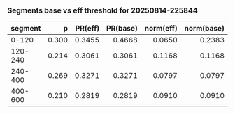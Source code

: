 ### Segments base vs eff threshold for 20250814-225844

| segment | p | PR(eff) | PR(base) | norm(eff) | norm(base) |
|---|---:|---:|---:|---:|---:|
| 0-120 | 0.300 | 0.3455 | 0.4668 | 0.0650 | 0.2383 |
| 120-240 | 0.214 | 0.3061 | 0.3061 | 0.1168 | 0.1168 |
| 240-400 | 0.269 | 0.3271 | 0.3271 | 0.0797 | 0.0797 |
| 400-600 | 0.210 | 0.2819 | 0.2819 | 0.0910 | 0.0910 |
